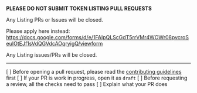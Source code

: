 **PLEASE DO NOT SUBMIT TOKEN LISTING PULL REQUESTS**

Any Listing PRs or Issues will be closed.

Please apply here instead: https://docs.google.com/forms/d/e/1FAIpQLScGdT5rrVMr4WOWr08pvcroSeuIOtEJf1sVdQGVdcAOqryigQ/viewform

Any Listing issues/PRs will be closed.

---

[ ] Before opening a pull request, please read the [contributing guidelines](https://github.com/pancakeswap/pancake-swap-interface/blob/master/CONTRIBUTING.md) first
[ ] If your PR is work in progress, open it as `draft`
[ ] Before requesting a review, all the checks need to pass
[ ] Explain what your PR does
